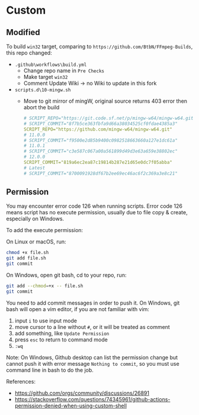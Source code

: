 # Custom

## Modified

To build `win32` target, comparing to `https://github.com/BtbN/FFmpeg-Builds`, this repo changed:

- `.github\workflows\build.yml`
  - Change repo name in `Pre Checks`
  - Make target `win32`
  - Comment Update Wiki -> no Wiki to update in this fork
- `scripts.d\10-mingw.sh`
  - Move to git mirror of mingW, original source returns 403 error then abort the build

    ```YAML
    # SCRIPT_REPO="https://git.code.sf.net/p/mingw-w64/mingw-w64.git"
    # SCRIPT_COMMIT="8f7b5ce363fbfa9d66a38034525cf0fdae4385a3"
    SCRIPT_REPO="https://github.com/mingw-w64/mingw-w64.git"
    # 11.0.0
    # SCRIPT_COMMIT="f9500e2d85b9400c0982518663660a127e1dc61a"
    # 11.0.1
    # SCRIPT_COMMIT="c3e587c067a00a561899d49d3e63a659e38802ec"
    # 12.0.0
    SCRIPT_COMMIT="819a6ec2ea87c19814b287e21d65e0dc7f05abba"
    # Latest
    # SCRIPT_COMMIT="8700091928df67b2ee69ec46ac6f2c369a3e8c21"
    ```

## Permission

You may encounter error code 126 when running scripts. Error code 126 means script has no execute permission, usually due to file copy & create, especially on Windows.

To add the execute permission:

On Linux or macOS, run:

```Bash
chmod +x file.sh
git add file.sh
git commit
```

On Windows, open git bash, cd to your repo, run:

```Bash
git add --chmod=+x -- file.sh
git commit
```

You need to add commit messages in order to push it. On Windows, git bash will open a vim editor, if you are not familiar with vim:

1. input `i` to use input mode
2. move cursor to a line without `#`, or it will be treated as comment
3. add something, like `Update Permission`
4. press `esc` to return to command mode
5. `:wq`

Note: On Windows, Github desktop can list the permission change but cannot push it with error message `Nothing to commit`, so you must use command line in bash to do the job.

References:

- <https://github.com/orgs/community/discussions/26891>
- <https://stackoverflow.com/questions/74345961/github-actions-permission-denied-when-using-custom-shell>
